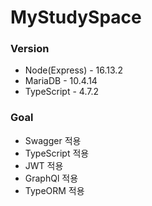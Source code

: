 # MyStudySpace
### Version
- Node(Express) - 16.13.2
- MariaDB - 10.4.14
- TypeScript - 4.7.2

### Goal
- Swagger 적용
- TypeScript 적용
- JWT 적용
- GraphQl 적용
- TypeORM 적용
